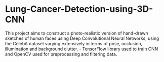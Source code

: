 # Lung-Cancer-Detection-using-3D-CNN
This project aims to construct a photo-realistic version of hand-drawn sketches of human faces using Deep Convolutional Neural Networks, using the CelebA dataset varying extensively in terms of pose, occlusion, illumination and background clutter. - TensorFlow library used to train CNN and OpenCV used for preprocessing and filtering data.
